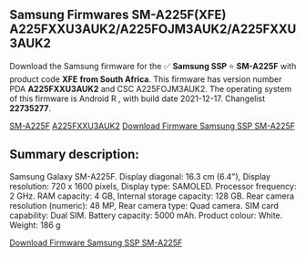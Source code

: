 <h2>Samsung Firmwares SM-A225F(XFE) A225FXXU3AUK2/A225FOJM3AUK2/A225FXXU3AUK2</h2>
Download the Samsung firmware for the ✅ <strong>Samsung SSP </strong> ⭐ <strong>SM-A225F</strong> with product code <strong>XFE</strong> <strong> from South Africa</strong>. This firmware has version number PDA <strong>A225FXXU3AUK2</strong> and CSC A225FOJM3AUK2. The operating system of this firmware is Android R , with build date 2021-12-17. Changelist <strong>22735277</strong>.


[SM-A225F](https://samfirm.shop/samsung/model/SM-A225F)
[A225FXXU3AUK2](https://samfirm.shop/samsung/pda/A225FXXU3AUK2)
[Download Firmware Samsung SSP SM-A225F](https://samfirm.shop/samsung/firmware/483461)
<h2>Summary description:</h2>
<p>Samsung Galaxy SM-A225F. Display diagonal: 16.3 cm (6.4"), Display resolution: 720 x 1600 pixels, Display type: SAMOLED. Processor frequency: 2 GHz. RAM capacity: 4 GB, Internal storage capacity: 128 GB. Rear camera resolution (numeric): 48 MP, Rear camera type: Quad camera. SIM card capability: Dual SIM. Battery capacity: 5000 mAh. Product colour: White. Weight: 186 g</p>


[Download Firmware Samsung SSP SM-A225F](https://samfirm.shop/samsung/firmware/483461)

